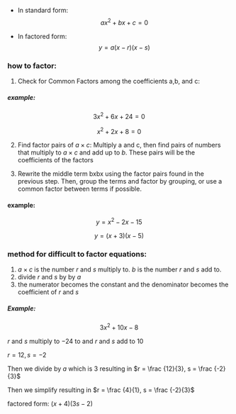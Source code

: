 
* In standard form:
$$ax^2 + bx + c = 0$$

* In factored form:
$$y = a(x − r)(x − s)$$

### how to factor:


1. Check for Common Factors among the coefficients a,b, and c:
##### example:
$$3x^2 + 6x + 24 = 0$$

$$x^2 + 2x + 8 = 0$$

2. Find factor pairs of $a \times c$: Multiply a and c, then find pairs of numbers that multiply to $a \times c$ and add up to $b$. These pairs will be the coefficients of the factors

3.  Rewrite the middle term bxbx using the factor pairs found in the previous step. Then, group the terms and factor by grouping, or use a common factor between terms if possible.
#### example:
$$y = x^2 -2x -15$$

$$y = (x+3)(x-5)$$

### method for difficult to factor equations:

1. $a \times c$ is the number $r$ and $s$ multiply to. $b$ is the number $r$ and $s$ add to.
2. divide $r$ and $s$ by by $a$
3. the numerator becomes the constant and the denominator becomes the coefficient of $r$ and $s$

##### Example:
$$3x^2 + 10x - 8$$

$r$ and $s$ multiply to $-24$ to and $r$ and $s$ add to $10$

$r = 12, s = -2$

Then we divide by $a$ which is $3$ resulting in $r = \frac {12}{3}, s = \frac {-2}{3}$

Then we simplify resulting in $r = \frac {4}{1}, s = \frac {-2}{3}$

factored form: $(x + 4)(3s -2)$
